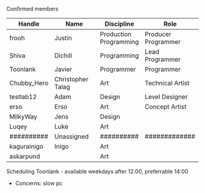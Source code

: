 Confirmed members

| Handle      | Name              | Discipline                | Role                   |
| ----------- | ----------------- | ------------------------- | ---------------------- |
| frooh       | Justin            | Production<br>Programming | Producer<br>Programmer |
| Shiva       | Dichill           | Programming               | Lead Programmer        |
| Toonlank    | Javier            | Programmer                | Programmer             |
| Chubby_Hero | Christopher Talag | Art                       | Technical Artist       |
| testlab12   | Adam              | Design                    | Level Designer         |
| erso        | Erso              | Art                       | Concept Artist         |
| MilkyWay    | Jens              | Design                    |                        |
| Luqey       | Luke              | Art                       |                        |
| ##########  | Unassigned        | ##########                | #############          |
| kagurainigo | Inigo             | Art                       |                        |
| askarpund   |                   | Art                       |                        |
Scheduling
Toonlank - available weekdays after 12:00, preferrable 14:00
- Concerns: slow pc
